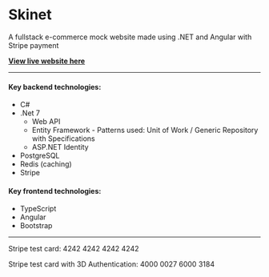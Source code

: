 # Skinet

A fullstack e-commerce mock website made using .NET and Angular with Stripe payment

[**View live website here**](http://167.71.130.95/shop)

---


#### Key backend technologies:
- C#
- .Net 7 
	- Web API
	- Entity Framework - Patterns used: Unit of Work / Generic Repository with Specifications 
	- ASP.NET Identity
- PostgreSQL
- Redis (caching)
- Stripe

#### Key frontend technologies:
- TypeScript
- Angular
- Bootstrap

---

Stripe test card: 4242 4242 4242 4242

Stripe test card with 3D Authentication: 4000 0027 6000 3184

